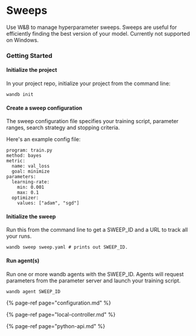 # Sweeps

Use W&B to manage hyperparameter sweeps. Sweeps are useful for efficiently finding the best version of your model. Currently not supported on Windows.

### Getting Started

#### Initialize the project

In your project repo, initialize your project from the command line:

```text
wandb init
```

#### Create a sweep configuration

The sweep configuration file specifies your training script, parameter ranges, search strategy and stopping criteria.

Here's an example config file:

```text
program: train.py
method: bayes
metric:
  name: val_loss
  goal: minimize
parameters:
  learning-rate:
    min: 0.001
    max: 0.1
  optimizer:
    values: ["adam", "sgd"]
```

#### Initialize the sweep

Run this from the command line to get a SWEEP\_ID and a URL to track all your runs.

```text
wandb sweep sweep.yaml # prints out SWEEP_ID.
```

#### Run agent\(s\)

Run one or more wandb agents with the SWEEP\_ID. Agents will request parameters from the parameter server and launch your training script.

```text
wandb agent SWEEP_ID
```



{% page-ref page="configuration.md" %}

{% page-ref page="local-controller.md" %}

{% page-ref page="python-api.md" %}

